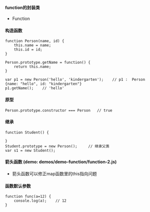 #### function的封装类
* Function
#### 构造函数
```
function Person(name, id) {
    this.name = name;
    this.id = id;
}

Person.prototype.getName = function() {
    return this.name;
}

var p1 = new Person('hello', 'kindergarten');    // p1 :  Person {name: "hello", id: "kindergarten"}
p1.getName();    // 'hello'

```
#### 原型
```
Person.prototype.constructor === Person   // true

```
#### 继承
```
function Student() {

}
Student.prototype = new Person();     // 继承父类
var s1 = new Student();
```
#### 箭头函数  (demo: demos/demo-function/function-2.js)
* 箭头函数可以修正map函数里的this指向问题
#### 函数默认参数
```
function func(a=12) {
	console.log(a);    // 12
}
```
